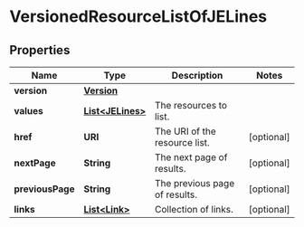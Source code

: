 

# VersionedResourceListOfJELines


## Properties

Name | Type | Description | Notes
------------ | ------------- | ------------- | -------------
**version** | [**Version**](Version.md) |  | 
**values** | [**List&lt;JELines&gt;**](JELines.md) | The resources to list. | 
**href** | **URI** | The URI of the resource list. |  [optional]
**nextPage** | **String** | The next page of results. |  [optional]
**previousPage** | **String** | The previous page of results. |  [optional]
**links** | [**List&lt;Link&gt;**](Link.md) | Collection of links. |  [optional]



